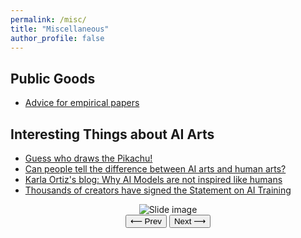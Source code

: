 ```yaml
---
permalink: /misc/
title: "Miscellaneous"
author_profile: false
---
```


## Public Goods

- [Advice for empirical papers](https://blogs.ubc.ca/khead/research/research-advice)

## Interesting Things about AI Arts

- [Guess who draws the Pikachu!](https://sijielin.github.io/files/what_is_sref.pdf)
- [Can people tell the difference between AI arts and human arts?](https://www.astralcodexten.com/p/how-did-you-do-on-the-ai-art-turing)
- [Karla Ortiz's blog: Why AI Models are not inspired like humans](https://www.kortizblog.com/blog/why-ai-models-are-not-inspired-like-humans)
- [Thousands of creators have signed the Statement on AI Training](https://authorsguild.org/news/sign-the-statement-on-ai-training/)


<div style="text-align:center">
  <img id="slide" src="{{ '/files/what_is_sref/Slide1.JPG' | relative_url }}" alt="Slide image" style="max-width:100%; height:auto;">
  <br>
  <button id="prevBtn">⟵ Prev</button>
  <button id="nextBtn">Next ⟶</button>
</div>

<script>
  {% raw %} // Start escaping
  document.addEventListener("DOMContentLoaded", function () {
    const slides = [
      "{{ '/files/what_is_sref/Slide1.JPG' | relative_url }}",
      "{{ '/files/what_is_sref/Slide2.JPG' | relative_url }}",
      "{{ '/files/what_is_sref/Slide3.JPG' | relative_url }}"
    ];

    console.log("Slides array:", slides); // 👈 Check this in console
    
    let current = 0;

    function showSlide() {
      console.log("Showing slide:", current, slides[current]); // 👈 Add this
      document.getElementById("slide").src = slides[current];
    }

    document.getElementById("nextBtn").addEventListener("click", function () {
      console.log("Next button clicked"); // 👈 Check if this appears
      current = (current + 1) % slides.length;
      showSlide();
    });

    document.getElementById("prevBtn").addEventListener("click", function () {
      console.log("Prev button clicked"); // 👈 Check if this appears
      current = (current - 1 + slides.length) % slides.length;
      showSlide();
    });

    showSlide();
  });
  {% endraw %} // End escaping
</script>
